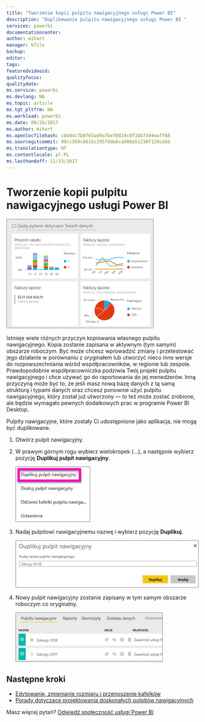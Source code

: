 ```yaml
---
title: "Tworzenie kopii pulpitu nawigacyjnego usługi Power BI"
description: "Duplikowanie pulpitu nawigacyjnego usługi Power BI "
services: powerbi
documentationcenter: 
author: mihart
manager: kfile
backup: 
editor: 
tags: 
featuredvideoid: 
qualityfocus: 
qualitydate: 
ms.service: powerbi
ms.devlang: NA
ms.topic: article
ms.tgt_pltfrm: NA
ms.workload: powerbi
ms.date: 09/26/2017
ms.author: mihart
ms.openlocfilehash: c8d44c7b0f65ad9a7bef0824c0f1bb7494eaff88
ms.sourcegitcommit: 99cc3b9cb615c2957dde6ca908a51238f129cebb
ms.translationtype: HT
ms.contentlocale: pl-PL
ms.lasthandoff: 11/13/2017
---
```

# <a name="create-a-copy-of-a-power-bi-dashboard"></a>Tworzenie kopii pulpitu nawigacyjnego usługi Power BI
![](media/service-dashboard-copy/power-bi-dashboard.png)

Istnieje wiele różnych przyczyn kopiowania własnego pulpitu nawigacyjnego. Kopia zostanie zapisana w aktywnym (tym samym) obszarze roboczym. Być może chcesz wprowadzić zmiany i przetestować jego działanie w porównaniu z oryginałem lub utworzyć nieco inne wersje do rozpowszechniania wśród współpracowników, w regionie lub zespole. Prawdopodobnie współpracowniczka podziwia Twój projekt pulpitu nawigacyjnego i chce używać go do raportowania do jej menedżerów. Inną przyczyną może być to, że jeśli masz nową bazę danych z tą samą strukturą i typami danych oraz chcesz ponownie użyć pulpitu nawigacyjnego, który został już utworzony — to też może zostać zrobione, ale będzie wymagało pewnych dodatkowych prac w programie Power BI Desktop. 

Pulpity nawigacyjne, które zostały Ci udostępnione jako aplikacja, nie mogą być duplikowane.

1. Otwórz pulpit nawigacyjny.
2. W prawym górnym rogu wybierz wielokropek (...), a następnie wybierz pozycję **Duplikuj pulpit nawigacyjny**.
   
   ![](media/service-dashboard-copy/power-bi-dulicate.png)
3. Nadaj pulpitowi nawigacyjnemu nazwę i wybierz pozycję **Duplikuj**. 
   
   ![](media/service-dashboard-copy/power-bi-name.png)
4. Nowy pulpit nawigacyjny zostanie zapisany w tym samym obszarze roboczym co oryginalny. 
   
   ![](media/service-dashboard-copy/power-bi-copied.png)

## <a name="next-steps"></a>Następne kroki
* [Edytowanie, zmienianie rozmiaru i przenoszenie kafelków](service-dashboard-edit-tile.md) 
* [Porady dotyczące projektowania doskonałych pulpitów nawigacyjnych](service-dashboards-design-tips.md) 

Masz więcej pytań? [Odwiedź społeczność usługi Power BI](http://community.powerbi.com/)

